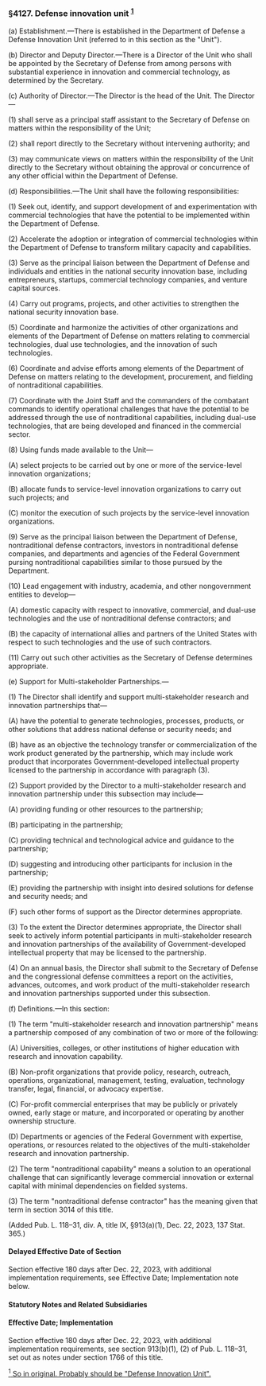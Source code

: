 ### §4127. Defense innovation unit <sup><a href="#4126_1_target" name="4126_1">1</a></sup> ###

(a) Establishment.—There is established in the Department of Defense a Defense Innovation Unit (referred to in this section as the "Unit").

(b) Director and Deputy Director.—There is a Director of the Unit who shall be appointed by the Secretary of Defense from among persons with substantial experience in innovation and commercial technology, as determined by the Secretary.

(c) Authority of Director.—The Director is the head of the Unit. The Director—

(1) shall serve as a principal staff assistant to the Secretary of Defense on matters within the responsibility of the Unit;

(2) shall report directly to the Secretary without intervening authority; and

(3) may communicate views on matters within the responsibility of the Unit directly to the Secretary without obtaining the approval or concurrence of any other official within the Department of Defense.

(d) Responsibilities.—The Unit shall have the following responsibilities:

(1) Seek out, identify, and support development of and experimentation with commercial technologies that have the potential to be implemented within the Department of Defense.

(2) Accelerate the adoption or integration of commercial technologies within the Department of Defense to transform military capacity and capabilities.

(3) Serve as the principal liaison between the Department of Defense and individuals and entities in the national security innovation base, including entrepreneurs, startups, commercial technology companies, and venture capital sources.

(4) Carry out programs, projects, and other activities to strengthen the national security innovation base.

(5) Coordinate and harmonize the activities of other organizations and elements of the Department of Defense on matters relating to commercial technologies, dual use technologies, and the innovation of such technologies.

(6) Coordinate and advise efforts among elements of the Department of Defense on matters relating to the development, procurement, and fielding of nontraditional capabilities.

(7) Coordinate with the Joint Staff and the commanders of the combatant commands to identify operational challenges that have the potential to be addressed through the use of nontraditional capabilities, including dual-use technologies, that are being developed and financed in the commercial sector.

(8) Using funds made available to the Unit—

(A) select projects to be carried out by one or more of the service-level innovation organizations;

(B) allocate funds to service-level innovation organizations to carry out such projects; and

(C) monitor the execution of such projects by the service-level innovation organizations.

(9) Serve as the principal liaison between the Department of Defense, nontraditional defense contractors, investors in nontraditional defense companies, and departments and agencies of the Federal Government pursing nontraditional capabilities similar to those pursued by the Department.

(10) Lead engagement with industry, academia, and other nongovernment entities to develop—

(A) domestic capacity with respect to innovative, commercial, and dual-use technologies and the use of nontraditional defense contractors; and

(B) the capacity of international allies and partners of the United States with respect to such technologies and the use of such contractors.

(11) Carry out such other activities as the Secretary of Defense determines appropriate.

(e) Support for Multi-stakeholder Partnerships.—

(1) The Director shall identify and support multi-stakeholder research and innovation partnerships that—

(A) have the potential to generate technologies, processes, products, or other solutions that address national defense or security needs; and

(B) have as an objective the technology transfer or commercialization of the work product generated by the partnership, which may include work product that incorporates Government-developed intellectual property licensed to the partnership in accordance with paragraph (3).

(2) Support provided by the Director to a multi-stakeholder research and innovation partnership under this subsection may include—

(A) providing funding or other resources to the partnership;

(B) participating in the partnership;

(C) providing technical and technological advice and guidance to the partnership;

(D) suggesting and introducing other participants for inclusion in the partnership;

(E) providing the partnership with insight into desired solutions for defense and security needs; and

(F) such other forms of support as the Director determines appropriate.

(3) To the extent the Director determines appropriate, the Director shall seek to actively inform potential participants in multi-stakeholder research and innovation partnerships of the availability of Government-developed intellectual property that may be licensed to the partnership.

(4) On an annual basis, the Director shall submit to the Secretary of Defense and the congressional defense committees a report on the activities, advances, outcomes, and work product of the multi-stakeholder research and innovation partnerships supported under this subsection.

(f) Definitions.—In this section:

(1) The term "multi-stakeholder research and innovation partnership" means a partnership composed of any combination of two or more of the following:

(A) Universities, colleges, or other institutions of higher education with research and innovation capability.

(B) Non-profit organizations that provide policy, research, outreach, operations, organizational, management, testing, evaluation, technology transfer, legal, financial, or advocacy expertise.

(C) For-profit commercial enterprises that may be publicly or privately owned, early stage or mature, and incorporated or operating by another ownership structure.

(D) Departments or agencies of the Federal Government with expertise, operations, or resources related to the objectives of the multi-stakeholder research and innovation partnership.

(2) The term "nontraditional capability" means a solution to an operational challenge that can significantly leverage commercial innovation or external capital with minimal dependencies on fielded systems.

(3) The term "nontraditional defense contractor" has the meaning given that term in section 3014 of this title.

(Added Pub. L. 118–31, div. A, title IX, §913(a)(1), Dec. 22, 2023, 137 Stat. 365.)

#### Delayed Effective Date of Section ####

Section effective 180 days after Dec. 22, 2023, with additional implementation requirements, see Effective Date; Implementation note below.

#### **Statutory Notes and Related Subsidiaries** ####

#### Effective Date; Implementation ####

Section effective 180 days after Dec. 22, 2023, with additional implementation requirements, see section 913(b)(1), (2) of Pub. L. 118–31, set out as notes under section 1766 of this title.

[<sup>1</sup> So in original. Probably should be "Defense Innovation Unit".](#4127_1)